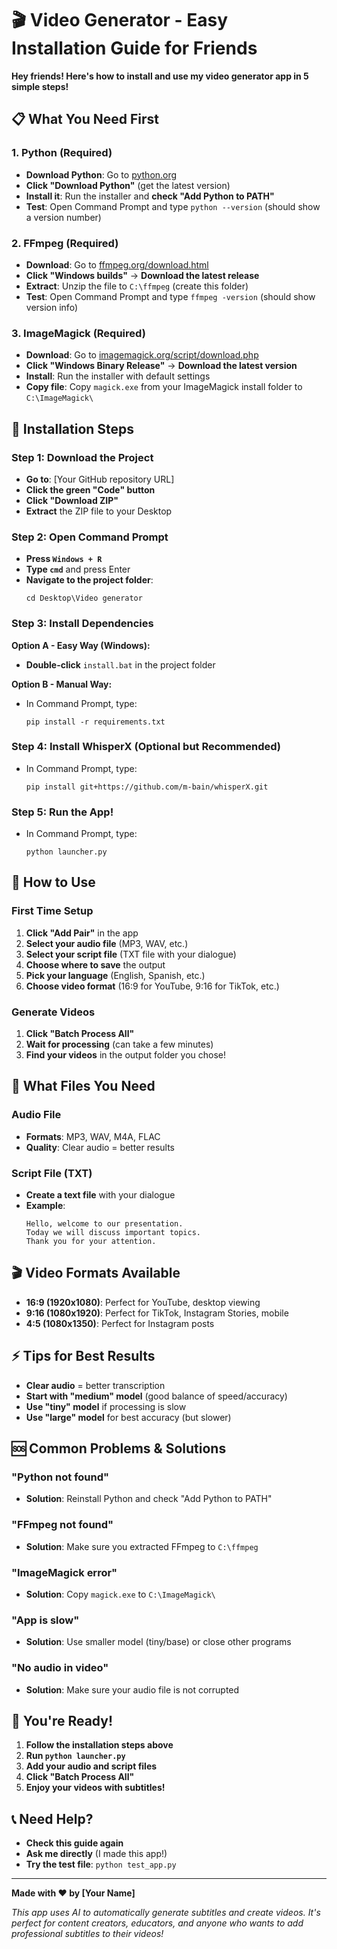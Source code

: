 # 🎬 Video Generator - Easy Installation Guide for Friends

**Hey friends! Here's how to install and use my video generator app in 5 simple steps!**

## 📋 What You Need First

### 1. Python (Required)
- **Download Python**: Go to [python.org](https://python.org)
- **Click "Download Python"** (get the latest version)
- **Install it**: Run the installer and **check "Add Python to PATH"**
- **Test**: Open Command Prompt and type `python --version` (should show a version number)

### 2. FFmpeg (Required)
- **Download**: Go to [ffmpeg.org/download.html](https://ffmpeg.org/download.html)
- **Click "Windows builds"** → **Download the latest release**
- **Extract**: Unzip the file to `C:\ffmpeg` (create this folder)
- **Test**: Open Command Prompt and type `ffmpeg -version` (should show version info)

### 3. ImageMagick (Required)
- **Download**: Go to [imagemagick.org/script/download.php](https://imagemagick.org/script/download.php)
- **Click "Windows Binary Release"** → **Download the latest version**
- **Install**: Run the installer with default settings
- **Copy file**: Copy `magick.exe` from your ImageMagick install folder to `C:\ImageMagick\`

## 🚀 Installation Steps

### Step 1: Download the Project
- **Go to**: [Your GitHub repository URL]
- **Click the green "Code" button**
- **Click "Download ZIP"**
- **Extract** the ZIP file to your Desktop

### Step 2: Open Command Prompt
- **Press `Windows + R`**
- **Type `cmd`** and press Enter
- **Navigate to the project folder**:
  ```
  cd Desktop\Video generator
  ```

### Step 3: Install Dependencies
**Option A - Easy Way (Windows):**
- **Double-click** `install.bat` in the project folder

**Option B - Manual Way:**
- In Command Prompt, type:
  ```
  pip install -r requirements.txt
  ```

### Step 4: Install WhisperX (Optional but Recommended)
- In Command Prompt, type:
  ```
  pip install git+https://github.com/m-bain/whisperX.git
  ```

### Step 5: Run the App!
- In Command Prompt, type:
  ```
  python launcher.py
  ```

## 🎯 How to Use

### First Time Setup
1. **Click "Add Pair"** in the app
2. **Select your audio file** (MP3, WAV, etc.)
3. **Select your script file** (TXT file with your dialogue)
4. **Choose where to save** the output
5. **Pick your language** (English, Spanish, etc.)
6. **Choose video format** (16:9 for YouTube, 9:16 for TikTok, etc.)

### Generate Videos
1. **Click "Batch Process All"**
2. **Wait for processing** (can take a few minutes)
3. **Find your videos** in the output folder you chose!

## 📁 What Files You Need

### Audio File
- **Formats**: MP3, WAV, M4A, FLAC
- **Quality**: Clear audio = better results

### Script File (TXT)
- **Create a text file** with your dialogue
- **Example**:
  ```
  Hello, welcome to our presentation.
  Today we will discuss important topics.
  Thank you for your attention.
  ```

## 🎬 Video Formats Available

- **16:9 (1920x1080)**: Perfect for YouTube, desktop viewing
- **9:16 (1080x1920)**: Perfect for TikTok, Instagram Stories, mobile
- **4:5 (1080x1350)**: Perfect for Instagram posts

## ⚡ Tips for Best Results

- **Clear audio** = better transcription
- **Start with "medium" model** (good balance of speed/accuracy)
- **Use "tiny" model** if processing is slow
- **Use "large" model** for best accuracy (but slower)

## 🆘 Common Problems & Solutions

### "Python not found"
- **Solution**: Reinstall Python and check "Add Python to PATH"

### "FFmpeg not found"
- **Solution**: Make sure you extracted FFmpeg to `C:\ffmpeg`

### "ImageMagick error"
- **Solution**: Copy `magick.exe` to `C:\ImageMagick\`

### "App is slow"
- **Solution**: Use smaller model (tiny/base) or close other programs

### "No audio in video"
- **Solution**: Make sure your audio file is not corrupted

## 🎉 You're Ready!

1. **Follow the installation steps above**
2. **Run `python launcher.py`**
3. **Add your audio and script files**
4. **Click "Batch Process All"**
5. **Enjoy your videos with subtitles!**

## 📞 Need Help?

- **Check this guide again**
- **Ask me directly** (I made this app!)
- **Try the test file**: `python test_app.py`

---

**Made with ❤️ by [Your Name]**

*This app uses AI to automatically generate subtitles and create videos. It's perfect for content creators, educators, and anyone who wants to add professional subtitles to their videos!* 